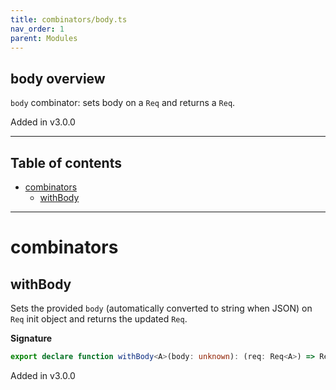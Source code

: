 ```yaml
---
title: combinators/body.ts
nav_order: 1
parent: Modules
---
```


## body overview

`body` combinator: sets body on a `Req` and returns a `Req`.

Added in v3.0.0

---

<h2 class="text-delta">Table of contents</h2>

- [combinators](#combinators)
  - [withBody](#withbody)

---

# combinators

## withBody

Sets the provided `body` (automatically converted to string when JSON) on `Req` init object and returns the updated `Req`.

**Signature**

```ts
export declare function withBody<A>(body: unknown): (req: Req<A>) => Req<A>
```

Added in v3.0.0
